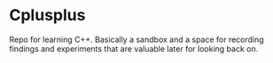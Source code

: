 # Cplusplus
Repo for learning C++. Basically a sandbox and a space for recording findings and experiments that are valuable later for looking back on.
